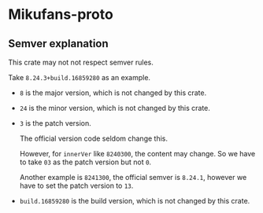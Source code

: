 # Mikufans-proto

## Semver explanation

This crate may not not respect semver rules.

Take `8.24.3+build.16859280` as an example.

- `8` is the major version, which is not changed by this crate.
- `24` is the minor version, which is not changed by this crate.
- `3` is the patch version.

  The official version code seldom change this.
  
  However, for `innerVer` like `8240300`, the content may change.
  So we have to take `03` as the patch version but not `0`.

  Another example is `8241300`, the official semver is `8.24.1`, however
  we have to set the patch version to `13`.

- `build.16859280` is the build version, which is not changed by this crate.
